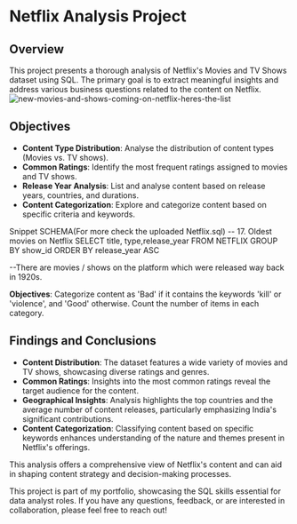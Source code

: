 # Netflix Analysis Project

## Overview

This project presents a thorough analysis of Netflix's Movies and TV Shows dataset using SQL. The primary goal is to extract meaningful insights and address various business questions related to the content on Netflix.
![new-movies-and-shows-coming-on-netflix-heres-the-list](https://github.com/user-attachments/assets/5f770b8e-42e9-4b51-8332-133c09b29e66)

## Objectives

- **Content Type Distribution**: Analyse the distribution of content types (Movies vs. TV shows).
- **Common Ratings**: Identify the most frequent ratings assigned to movies and TV shows.
- **Release Year Analysis**: List and analyse content based on release years, countries, and durations.
- **Content Categorization**: Explore and categorize content based on specific criteria and keywords.

Snippet SCHEMA(For more check the uploaded Netflix.sql)
-- 17.  Oldest movies on Netflix
SELECT title, type,release_year
FROM NETFLIX
GROUP BY show_id
ORDER BY release_year ASC

--There are movies / shows on the platform which were released way back in 1920s.


**Objectives**: Categorize content as 'Bad' if it contains the keywords 'kill' or 'violence', and 'Good' otherwise. Count the number of items in each category.

## Findings and Conclusions

- **Content Distribution**: The dataset features a wide variety of movies and TV shows, showcasing diverse ratings and genres.
- **Common Ratings**: Insights into the most common ratings reveal the target audience for the content.
- **Geographical Insights**: Analysis highlights the top countries and the average number of content releases, particularly emphasizing India's significant contributions.
- **Content Categorization**: Classifying content based on specific keywords enhances understanding of the nature and themes present in Netflix's offerings.

This analysis offers a comprehensive view of Netflix's content and can aid in shaping content strategy and decision-making processes.


This project is part of my portfolio, showcasing the SQL skills essential for data analyst roles. If you have any questions, feedback, or are interested in collaboration, please feel free to reach out!
